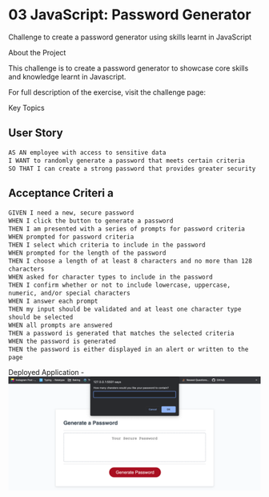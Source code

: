 # 03 JavaScript: Password Generator
Challenge to create a password generator using skills learnt in JavaScript

About the Project

This challenge is to create a password generator to showcase core skills and knowledge learnt in Javascript.

For full description of the exercise, visit the challenge page:

Key Topics

## User Story

```
AS AN employee with access to sensitive data
I WANT to randomly generate a password that meets certain criteria
SO THAT I can create a strong password that provides greater security
```

## Acceptance Criteri a
```
GIVEN I need a new, secure password
WHEN I click the button to generate a password
THEN I am presented with a series of prompts for password criteria
WHEN prompted for password criteria
THEN I select which criteria to include in the password
WHEN prompted for the length of the password
THEN I choose a length of at least 8 characters and no more than 128 characters
WHEN asked for character types to include in the password
THEN I confirm whether or not to include lowercase, uppercase, numeric, and/or special characters
WHEN I answer each prompt
THEN my input should be validated and at least one character type should be selected
WHEN all prompts are answered
THEN a password is generated that matches the selected criteria
WHEN the password is generated
THEN the password is either displayed in an alert or written to the page
```

Deployed Application - 
![final product](./Assets/Images/Deployment-pwdgen.png)
